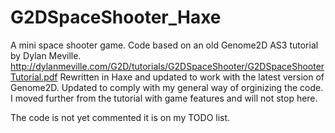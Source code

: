 G2DSpaceShooter_Haxe
====================

A mini space shooter game.
Code based on an old Genome2D AS3 tutorial by Dylan Meville.
http://dylanmeville.com/G2D/tutorials/G2DSpaceShooter/G2DSpaceShooterTutorial.pdf
Rewritten in Haxe and updated to work with the latest version of Genome2D.
Updated to comply with my general way of orginizing the code.
I moved further from the tutorial with game features and will not stop here.

The code is not yet commented it is on my TODO list.

